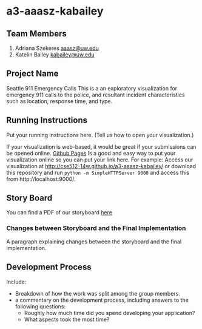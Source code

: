 a3-aaasz-kabailey
===============

## Team Members

1. Adriana Szekeres  aaasz@uw.edu
2. Katelin Bailey kabailey@uw.edu

## Project Name
Seattle 911 Emergency Calls
This is a an exploratory visualization for emergency 911 calls to the police,
and resultant incident characteristics such as location, response time, and type. 

## Running Instructions

Put your running instructions here.  (Tell us how to open your visualization.) 

If your visualization is web-based,  it would be great if your submissions can be opened online. [Github Pages](http://pages.github.com/) is a good and easy way to put your visualization online so you can put your link here.  For example:
Access our visualization at http://cse512-14w.github.io/a3-aaasz-kabailey/ or download this repository and run `python -m SimpleHTTPServer 9000` and access this from http://localhost:9000/.

## Story Board

You can find a PDF of our storyboard [here](storyboard.pdf?raw=true)


### Changes between Storyboard and the Final Implementation

A paragraph explaining changes between the storyboard and the final implementation.


## Development Process

Include:
- Breakdown of how the work was split among the group members. 
- a commentary on the development process, including answers to the following questions: 
  - Roughly how much time did you spend developing your application?
  - What aspects took the most time?
